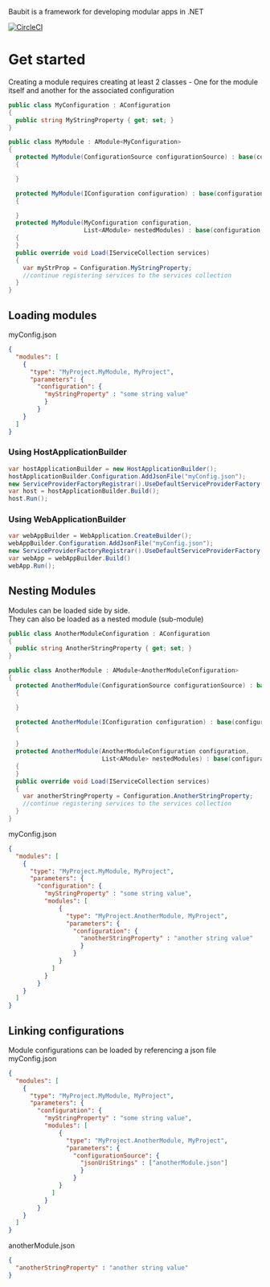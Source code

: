 Baubit is a framework for developing modular apps in .NET

[![CircleCI](https://dl.circleci.com/status-badge/img/circleci/TpM4QUH8Djox7cjDaNpup5/2zTgJzKbD2m3nXCf5LKvqS/tree/main.svg?style=svg&circle-token=CCIPRJ_Laqns3C4sRXuApqb6m3r4s_1b81262a15527abad719fc5e0cfbf205e5cef624)](https://dl.circleci.com/status-badge/redirect/circleci/TpM4QUH8Djox7cjDaNpup5/2zTgJzKbD2m3nXCf5LKvqS/tree/main)

# Get started

Creating a module requires creating at least 2 classes - One for the module itself and another for the associated configuration

```csharp
public class MyConfiguration : AConfiguration
{
  public string MyStringProperty { get; set; }
}

public class MyModule : AModule<MyConfiguration>
{
  protected MyModule(ConfigurationSource configurationSource) : base(configurationSource)
  {

  }

  protected MyModule(IConfiguration configuration) : base(configuration)
  {

  }
  protected MyModule(MyConfiguration configuration,
                     List<AModule> nestedModules) : base(configuration, nestedModules)
  {
  }
  public override void Load(IServiceCollection services)
  {
    var myStrProp = Configuration.MyStringProperty;
    //continue registering services to the services collection
  }
}
```
## Loading modules

myConfig.json

```json
{
  "modules": [
    {
      "type": "MyProject.MyModule, MyProject",
      "parameters": {
        "configuration": {
          "myStringProperty" : "some string value"
          }
        }
    }
  ]
}
```

### Using HostApplicationBuilder

```csharp
var hostApplicationBuilder = new HostApplicationBuilder();
hostApplicationBuilder.Configuration.AddJsonFile("myConfig.json");
new ServiceProviderFactoryRegistrar().UseDefaultServiceProviderFactory(hostApplicationBuilder);
var host = hostApplicationBuilder.Build();
host.Run();
```

### Using WebApplicationBuilder

```csharp
var webAppBuilder = WebApplication.CreateBuilder();
webAppBuilder.Configuration.AddJsonFile("myConfig.json");
new ServiceProviderFactoryRegistrar().UseDefaultServiceProviderFactory(webAppBuilder.Host);
var webApp = webAppBuilder.Build()
webApp.Run();
```

## Nesting Modules

Modules can be loaded side by side. <br>
They can also be loaded as a nested module (sub-module)

```csharp
public class AnotherModuleConfiguration : AConfiguration
{
  public string AnotherStringProperty { get; set; }
}

public class AnotherModule : AModule<AnotherModuleConfiguration>
{
  protected AnotherModule(ConfigurationSource configurationSource) : base(configurationSource)
  {

  }

  protected AnotherModule(IConfiguration configuration) : base(configuration)
  {

  }
  protected AnotherModule(AnotherModuleConfiguration configuration,
                          List<AModule> nestedModules) : base(configuration, nestedModules)
  {
  }
  public override void Load(IServiceCollection services)
  {
    var anotherStringProperty = Configuration.AnotherStringProperty;
    //continue registering services to the services collection
  }
}
```

myConfig.json

```json
{
  "modules": [
    {
      "type": "MyProject.MyModule, MyProject",
      "parameters": {
        "configuration": {
          "myStringProperty" : "some string value",
          "modules": [
              {
                "type": "MyProject.AnotherModule, MyProject",
                "parameters": {
                  "configuration": {
                    "anotherStringProperty" : "another string value"
                    }
                  }
              }
            ]
          }
        }
    }
  ]
}
```
## Linking configurations
Module configurations can be loaded by referencing a json file<br>
myConfig.json
```json
{
  "modules": [
    {
      "type": "MyProject.MyModule, MyProject",
      "parameters": {
        "configuration": {
          "myStringProperty" : "some string value",
          "modules": [
              {
                "type": "MyProject.AnotherModule, MyProject",
                "parameters": {
                  "configurationSource": {
                    "jsonUriStrings" : ["anotherModule.json"]
                    }
                  }
              }
            ]
          }
        }
    }
  ]
}
```
anotherModule.json
```json
{
  "anotherStringProperty" : "another string value"
}
```

